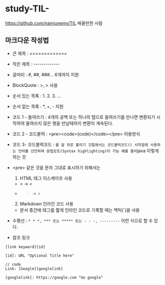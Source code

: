study-TIL-
=============


https://github.com/namjunemy/TIL 배울만한 사람


마크다운 작성법
-------------

* 큰 제목 : =============

* 작은 제목 : -------------

* 글머리 : #, ##, ###... 6개까지 지원

* BlockQuote : >, > 사용

* 순서 있는 목록 : 1. 2. 3. ...

* 순서 없는 목록 : *, +, - 지원

* 코드 1 - 들여쓰기 : 4개의 공백 또는 하나의 탭으로 들여쓰기를 만나면 변환되기 시작하여 
들여쓰지 않은 행을 만날때까지 변환이 계속된다.

* 코드 2 - 코드블럭 : &lt;pre&gt;&lt;code&gt;{code}&lt;/code&gt;&lt;/pre&gt; 이용방식

* 코드 3- 코드블럭코드 : ```` 를 앞 뒤로 붙이기
깃헙에서는 코드블럭코드() 시작점에 사용하는 언어를 선언하여 문법강조(Syntax highlighting)이 가능
예를 들어 ````java 이렇게 하는 것

* &lt;pre&gt; 같은 것을 문자 그대로 표시하기 위해서는 
    1. HTML 태그 이스케이프 사용
    + < → &lt; 
    + > → &gt;

    2. Markdown 인라인 코드 사용
    + 문서 중간에 태그를 짧게 인라인 코드로 기록할 때는 백틱(`)을 사용


* 수평선 : `* * *, *** 또는 ***** 또는 - - -, ---------` 이런 식으로 할 수 있다.

* 참조 링크
```
[link keyword][id]

[id]: URL "Optional Title here"

// code
Link: [Google][googlelink]

[googlelink]: https://google.com "Go google"
```